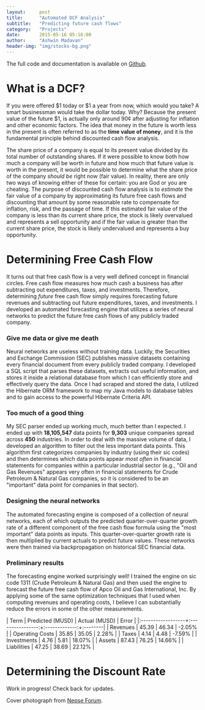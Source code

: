 ```yaml
---
layout:		post
title:		"Automated DCF Analysis"
subtitle:	"Predicting future cash flows"
category:	"Projects"
date:		2015-05-16 05:16:00
author:		"Ashwin Madavan"
header-img:	"img/stocks-bg.png"
---
```


The full code and documentation is available on [Github](https://github.com/ashwin153/stocks).

# What is a DCF?
If you were offered $1 today or $1 a year from now, which would you take? A smart businessman would take the dollar today. Why? Because the present value of the future $1, is actually only around 90¢ after adjusting for inflation and other economic factors. The idea that money in the future is worth less in the present is often referred to as the **time value of money**, and it is the fundamental principle behind discounted cash flow analysis.

The share price of a company is equal to its present value divided by its total number of outstanding shares. If it were possible to know both how much a company will be worth in future and how much that future value is worth in the present, it would be possible to determine what the share price of the company *should be* right now (fair value). In reality, there are only two ways of knowing either of these for certain: you are God or you are cheating. The purpose of discounted cash flow analysis is to *estimate* the fair value of a company by approximating its future free cash flows and discounting that amount by some reasonable rate to compensate for inflation, risk, and the passage of time. If this estimated fair value of the company is less than its current share price, the stock is likely overvalued and represents a sell opportunity and if the fair value is greater than the current share price, the stock is likely undervalued and represents a buy opportunity. 

# Determining Free Cash Flow
It turns out that free cash flow is a very well defined concept in financial circles. Free cash flow measures how much cash a business has after subtracting out expenditures, taxes, and investments. Therefore, determining *future* free cash flow simply requires forecasting future revenues and subtracting out future expenditures, taxes, and investments. I developed an automated forecasting engine that utilizes a series of neural networks to predict the future free cash flows of any publicly traded company.

### Give me data or give me death
Neural networks are useless without training data. Luckily, the Securities and Exchange Commission (SEC) publishes massive datasets containing every financial document from every publicly traded company. I developed a SQL script that parses these datasets, extracts out useful information, and stores it inside a relational database from which I can efficiently store and effectively query the data. Once I had scraped and stored the data, I utilized the Hibernate ORM framework to map my Java models to database tables and to gain access to the powerful Hibernate Criteria API.

### Too much of a good thing
My SEC parser ended up working much, much better than I expected. I ended up with **18,105,547** data points for **9,303** unique companies spread across **450** industries. In order to deal with the massive volume of data, I developed an algorithm to filter out the less important data points. This algorithm first categorizes companies by industry (using their sic codes) and then determines which data points appear *most often* in financial statements for companies within a particular industrial sector (e.g., "Oil and Gas Revenues" appears very often in financial statements for Crude Petroleum & Natural Gas companies, so it is considered to be an "important" data point for companies in that sector).

### Designing the neural networks
The automated forecasting engine is composed of a collection of neural networks, each of which outputs the predicted quarter-over-quarter growth rate of a different component of the free cash flow formula using the "most important" data points as inputs. This quarter-over-quarter growth rate is then multiplied by current actuals to predict future values. These networks were then trained via backpropagation on historical SEC financial data.

### Preliminary results
The forecasting engine worked surprisingly well! I trained the engine on sic code 1311 (Crude Petroleum & Natural Gas) and then used the engine to forecast the future free cash flow of Apco Oil and Gas International, Inc. By applying some of the same optimization techniques that I used when computing revenues and operating costs, I believe I can substantially reduce the errors in some of the other measurements. 

| Term        		| Predicted (MUSD) | Actual (MUSD) | Error   |
|:------------------+:----------------:+:-------------:+:--------|
| Revenues	  		| 45.39		       | 46.34	       | -2.05%  |
| Operating Costs 	| 35.85			   | 35.05		   | 2.28%	 |
| Taxes				| 4.14			   | 4.48		   | -7.59%	 |
| Investments		| 4.76			   | 5.81		   | 18.07%  |
| Assets			| 87.43			   | 76.25		   | 14.66%  |
| Liabilities		| 47.25			   | 38.69		   | 22.12%	 |

# Determining the Discount Rate
Work in progress! Check back for updates.

Cover photograph from [Nepse Forum](http://www.nepseforum.com/).
